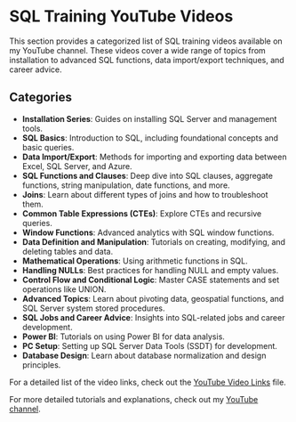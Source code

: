 # SQL Training YouTube Videos

This section provides a categorized list of SQL training videos available on my YouTube channel. These videos cover a wide range of topics from installation to advanced SQL functions, data import/export techniques, and career advice.

## Categories

- **Installation Series**: Guides on installing SQL Server and management tools.
- **SQL Basics**: Introduction to SQL, including foundational concepts and basic queries.
- **Data Import/Export**: Methods for importing and exporting data between Excel, SQL Server, and Azure.
- **SQL Functions and Clauses**: Deep dive into SQL clauses, aggregate functions, string manipulation, date functions, and more.
- **Joins**: Learn about different types of joins and how to troubleshoot them.
- **Common Table Expressions (CTEs)**: Explore CTEs and recursive queries.
- **Window Functions**: Advanced analytics with SQL window functions.
- **Data Definition and Manipulation**: Tutorials on creating, modifying, and deleting tables and data.
- **Mathematical Operations**: Using arithmetic functions in SQL.
- **Handling NULLs**: Best practices for handling NULL and empty values.
- **Control Flow and Conditional Logic**: Master CASE statements and set operations like UNION.
- **Advanced Topics**: Learn about pivoting data, geospatial functions, and SQL Server system stored procedures.
- **SQL Jobs and Career Advice**: Insights into SQL-related jobs and career development.
- **Power BI**: Tutorials on using Power BI for data analysis.
- **PC Setup**: Setting up SQL Server Data Tools (SSDT) for development.
- **Database Design**: Learn about database normalization and design principles.

For a detailed list of the video links, check out the [YouTube Video Links](youtube-video-links.md) file.

For more detailed tutorials and explanations, check out my [YouTube channel](https://www.youtube.com/@joeyblue1).
